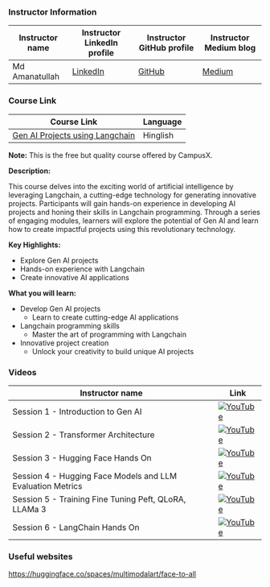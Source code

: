 ### Instructor Information

| Instructor name | Instructor LinkedIn profile | Instructor GitHub profile | Instructor Medium blog |
|-----------------|-----------------------------|--------------------------|------------------------|
| Md Amanatullah | [LinkedIn](https://www.linkedin.com/in/md-amanatullah12345/) | [GitHub](https://github.com/Aman78695) | [Medium](https://medium.com/@amanatulla1606) |

### Course Link

| Course Link | Language |
|-------------|----------|
| [Gen AI Projects using Langchain](https://learnwith.campusx.in/courses/Gen-AI-Projects-using-Langchain-660a9a1d7908621df055074f) | Hinglish |

**Note:** This is the free but quality course offered by CampusX.

**Description:**

This course delves into the exciting world of artificial intelligence by leveraging Langchain, a cutting-edge technology for generating innovative projects. Participants will gain hands-on experience in developing AI projects and honing their skills in Langchain programming. Through a series of engaging modules, learners will explore the potential of Gen AI and learn how to create impactful projects using this revolutionary technology.

**Key Highlights:**

- Explore Gen AI projects
- Hands-on experience with Langchain
- Create innovative AI applications

**What you will learn:**

- Develop Gen AI projects
    - Learn to create cutting-edge AI applications
- Langchain programming skills
    - Master the art of programming with Langchain
- Innovative project creation
    - Unlock your creativity to build unique AI projects


### Videos
| Instructor name  | Link |
|-----------------|-------------------------|
| Session 1 - Introduction to Gen AI |[![YouTube](https://img.shields.io/badge/YouTube-Video-green)](https://youtu.be/bnV1eY08xKc?si=6QvzmvrOgNktjwuq)|
| Session 2 - Transformer Architecture | [![YouTube](https://img.shields.io/badge/YouTube-Video-green)](https://youtu.be/ndil_QVTLKE?si=yzklhrFMRAc_MuHi) |
| Session 3 - Hugging Face Hands On | [![YouTube](https://img.shields.io/badge/YouTube-Video-green)](https://youtu.be/NkTES7_54Gw?si=Wzap-dh-ZGoZKi7i) |
| Session 4 - Hugging Face Models and LLM Evaluation Metrics | [![YouTube](https://img.shields.io/badge/YouTube-Video-green)](https://youtu.be/SnK-cpLFs9s?si=uUeAriLBx3CRDVOz)|
| Session 5 - Training Fine Tuning Peft, QLoRA, LLAMa 3 | [![YouTube](https://img.shields.io/badge/YouTube-Video-green)](https://youtu.be/80rdMKWrV7I?si=wyYfQpcdYj5aQBT0)|
| Session 6 - LangChain Hands On | [![YouTube](https://img.shields.io/badge/YouTube-Video-green)](https://youtu.be/ssh3iTVa4Tw?si=mkjj3j_0gZXPC-oM) |


### Useful websites
https://huggingface.co/spaces/multimodalart/face-to-all


